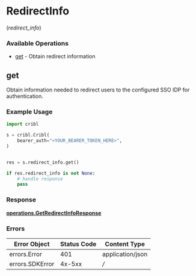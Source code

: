# RedirectInfo
(*redirect_info*)

### Available Operations

* [get](#get) - Obtain redirect information

## get

Obtain information needed to redirect users to the configured SSO IDP for authentication.

### Example Usage

```python
import cribl

s = cribl.Cribl(
    bearer_auth="<YOUR_BEARER_TOKEN_HERE>",
)


res = s.redirect_info.get()

if res.redirect_info is not None:
    # handle response
    pass

```


### Response

**[operations.GetRedirectInfoResponse](../../models/operations/getredirectinforesponse.md)**
### Errors

| Error Object     | Status Code      | Content Type     |
| ---------------- | ---------------- | ---------------- |
| errors.Error     | 401              | application/json |
| errors.SDKError  | 4x-5xx           | */*              |
